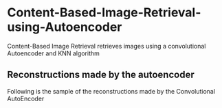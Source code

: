 # Content-Based-Image-Retrieval-using-Autoencoder
Content-Based Image Retrieval retrieves images using a convolutional Autoencoder and KNN algorithm
## Reconstructions made by the autoencoder
Following is the sample of the reconstructions made by the Convolutional AutoEncoder

